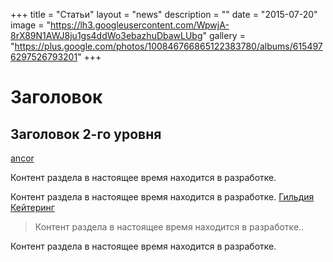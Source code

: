 +++
title = "Статьи"
layout = "news"
description = ""
date = "2015-07-20"
image = "https://lh3.googleusercontent.com/WpwjA-8rX89N1AWJ8ju1gs4ddWo3ebazhuDbawLUbg"
gallery = "https://plus.google.com/photos/100846766865122383780/albums/6154976297526793201"
+++

# Заголовок
## Заголовок 2-го уровня

[ancor](#ancor)

<!--more-->

Контент раздела в настоящее время находится в разработке.

Контент раздела в настоящее время находится в разработке. [Гильдия Кейтеринг](http://gildia-catering.ru/services/)



>Контент раздела в настоящее время находится в разработке..

<a name="ancor"></a>

Контент раздела в настоящее время находится в разработке.
